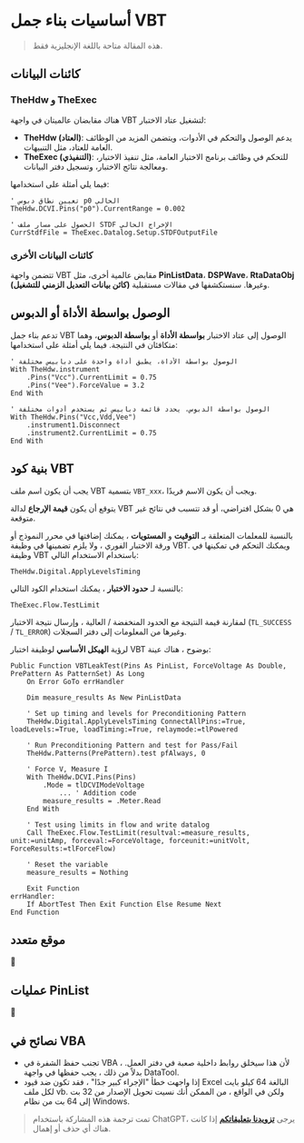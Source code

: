 # أساسيات بناء جمل VBT

> هذه المقالة متاحة باللغة الإنجليزية فقط.

## كائنات البيانات

### TheHdw و TheExec

هناك مقابضان عالميتان في واجهة VBT لتشغيل عتاد الاختبار:

- **TheHdw (العتاد)**: يدعم الوصول والتحكم في الأدوات، ويتضمن المزيد من الوظائف العامة للعتاد، مثل التنبيهات.
- **TheExec (التنفيذي)**: للتحكم في وظائف برنامج الاختبار العامة، مثل تنفيذ الاختبار، ومعالجة نتائج الاختبار، وتسجيل دفتر البيانات.

فيما يلي أمثلة على استخدامها:

```vbscript
' تعيين نطاق دبوس p0 الحالي
TheHdw.DCVI.Pins("p0").CurrentRange = 0.002
```

```vbscript
' الحصول على مسار ملف STDF الإخراج الحالي
CurrStdfFile = TheExec.Datalog.Setup.STDFOutputFile
```

### كائنات البيانات الأخرى

تتضمن واجهة VBT مقابض عالمية أخرى، مثل **PinListData**، **DSPWave**، **RtaDataObj (كائن بيانات التعديل الزمني للتشغيل)** وغيرها. سنستكشفها في مقالات مستقبلية.

## الوصول بواسطة الأداة أو الدبوس

تدعم بناء جمل VBT الوصول إلى عتاد الاختبار **بواسطة الأداة** أو **بواسطة الدبوس**، وهما متكافئان في النتيجة. فيما يلي أمثلة على استخدامها:

```vbscript
' الوصول بواسطة الأداة، يطبق أداة واحدة على دبابيس مختلفة
With TheHdw.instrument
    .Pins("Vcc").CurrentLimit = 0.75
    .Pins("Vee").ForceValue = 3.2
End With
```

```vbscript
' الوصول بواسطة الدبوس، يحدد قائمة دبابيس ثم يستخدم أدوات مختلفة
With TheHdw.Pins("Vcc,Vdd,Vee")
    .instrument1.Disconnect
    .instrument2.CurrentLimit = 0.75
End With
```

## بنية كود VBT

يجب أن يكون اسم ملف VBT بتسمية `VBT_xxx`، ويجب أن يكون الاسم فريدًا.

يتوقع أن يكون **قيمة الإرجاع** لدالة VBT هي 0 بشكل افتراضي، أو قد تتسبب في نتائج غير متوقعة.

بالنسبة للمعلمات المتعلقة بـ **التوقيت** و **المستويات** ، يمكنك إضافتها في محرر النموذج أو ورقة الاختبار الفوري ، ولا يلزم تضمينها في وظيفة VBT. ويمكنك التحكم في تمكينها في وظيفة VBT باستخدام الاستخدام التالي:

```vbscript
TheHdw.Digital.ApplyLevelsTiming
```

بالنسبة لـ **حدود الاختبار** ، يمكنك استخدام الكود التالي:

```vbscript
TheExec.Flow.TestLimit
```

لمقارنة قيمة النتيجة مع الحدود المنخفضة / العالية ، وإرسال نتيجة الاختبار (`TL_SUCCESS` / `TL_ERROR`) وغيرها من المعلومات إلى دفتر السجلات.

لرؤية **الهيكل الأساسي** لوظيفة اختبار VBT بوضوح ، هناك عينة:

```vbscript
Public Function VBTLeakTest(Pins As PinList, ForceVoltage As Double, PrePattern As PatternSet) As Long
    On Error GoTo errHandler

    Dim measure_results As New PinListData

    ' Set up timing and levels for Preconditioning Pattern
    TheHdw.Digital.ApplyLevelsTiming ConnectAllPins:=True, loadLevels:=True, loadTiming:=True, relaymode:=tlPowered

    ' Run Preconditioning Pattern and test for Pass/Fail
    TheHdw.Patterns(PrePattern).test pfAlways, 0

    ' Force V, Measure I
    With TheHdw.DCVI.Pins(Pins)
        .Mode = tlDCVIModeVoltage
            ... ' Addition code
        measure_results = .Meter.Read
    End With

    ' Test using limits in flow and write datalog
    Call TheExec.Flow.TestLimit(resultval:=measure_results, unit:=unitAmp, forceval:=ForceVoltage, forceunit:=unitVolt, ForceResults:=tlForceFlow)

    ' Reset the variable
    measure_results = Nothing

    Exit Function
errHandler:
    If AbortTest Then Exit Function Else Resume Next
End Function
```

## موقع متعدد

🚧

## عمليات PinList

🚧

## نصائح في VBA

- تجنب حفظ الشفرة في VBA ، لأن هذا سيخلق روابط داخلية صعبة في دفتر العمل. بدلاً من ذلك ، يجب حفظها في واجهة DataTool.
- إذا واجهت خطأ "الإجراء كبير جدًا" ، فقد تكون ضد قيود Excel البالغة 64 كيلو بايت لكل ملف vb. ولكن في الواقع ، من الممكن أنك نسيت تحويل الإصدار من 32 بت إلى 64 بت من نظام Windows.

> تمت ترجمة هذه المشاركة باستخدام ChatGPT، يرجى [**تزويدنا بتعليقاتكم**](https://github.com/linyuxuanlin/Wiki_MkDocs/issues/new) إذا كانت هناك أي حذف أو إهمال.